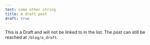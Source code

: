 ```yaml
---
test: some other string
title: A draft post
draft: true
---
```

This is a Draft and will not be linked to in the list. The post can still be reached at `/blog/a_draft`.
